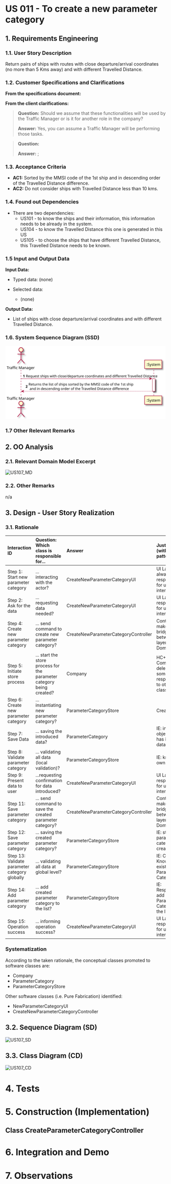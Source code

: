 # US 011 - To create a new parameter category

## 1. Requirements Engineering


### 1.1. User Story Description


Return pairs of ships with routes with close departure/arrival coordinates (no more than 5 Kms away) and with different Travelled Distance.


### 1.2. Customer Specifications and Clarifications 


**From the specifications document:**

>	
>
>  


**From the client clarifications:**

> **Question:** Should we assume that these functionalities will be used by the Traffic Manager or is it for another role in the company?
>  
> **Answer:** Yes, you can assume a Traffic Manager will be performing those tasks.

> **Question:** 
>
> **Answer:** ;
>



### 1.3. Acceptance Criteria


* **AC1:** Sorted by the MMSI code of the 1st ship and in descending order of the Travelled Distance difference.
* **AC2:** Do not consider ships with Travelled Distance less than 10 kms.


### 1.4. Found out Dependencies

* There are two dependencies:
  * US101 - to know the ships and their information, this information needs to be already in the system.
  * US104 - to know the Travelled Distance this one is generated in this US
  * US105 - to choose the ships that have different Travelled Distance, this Travelled Distance needs to be known.

### 1.5 Input and Output Data


**Input Data:**

* Typed data:
  (none)
	
* Selected data:
	* (none)

**Output Data:**
* List of ships with close departure/arrival coordinates and with different Travelled Distance.

### 1.6. System Sequence Diagram (SSD)

![US107_SSD](US107_SSD.svg)


### 1.7 Other Relevant Remarks




## 2. OO Analysis

### 2.1. Relevant Domain Model Excerpt 

![US107_MD](US107_MD.svg)

### 2.2. Other Remarks

n/a


## 3. Design - User Story Realization 

### 3.1. Rationale

| Interaction ID | Question: Which class is responsible for... | Answer  | Justification (with patterns)  |
|:-------------  |:--------------------- |:------------|:---------------------------- |
| Step 1: Start new parameter category |... interacting with the actor? | CreateNewParameterCategoryUI    | UI Layer is always responsible for user interactions |         
| Step 2: Ask for the data |... requesting data needed? | CreateNewParameterCategoryUI | UI Layer is responsible for user interaction |
| Step 4: Create new parameter category |... send command to create new parameter category? | CreateNewParameterCategoryController | Controller makes the bridge between UI layer and Domain Layer| 
| Step 5: Initiate store process|... start the store process for the parameter category being created? | Company | HC+LC: Company delegates some of its responsibilities to other classes |      
| Step 6: Create new parameter category |... instantiating new parameter category? | ParameterCategoryStore | Creator: R1/2 |      
| Step 7: Save Data |... saving the introduced data? | ParameterCategory  | IE: instance of object created has its own data.  |
| Step 8: Validate parameter category |... validating all data (local validation)? | ParameterCategoryStore | IE: knows its own data.| 
| Step 9: Present data to user |...requesting confirmation for data introduced? | CreateNewParameterCategoryUI | UI Layer is responsible for user interaction |
| Step 11: Save parameter category |... send command to save the created parameter category? | CreateNewParameterCategoryController | Controller makes the bridge between UI layer and Domain Layer| 
| Step 12: Save parameter category |... saving the created parameter category? | ParameterCategoryStore | IE: stores all parameter category created| 
| Step 13: Validate parameter category globally |... validating all data at global level? | ParameterCategoryStore | IE: Company Knows all existing Parameter Category| 
| Step 14: Add parameter category |... add created parameter category to the list? | ParameterCategoryStore | IE: Responsible to add new Parameter Categories to the list| 
| Step 15: Operation success |... informing operation success?| CreateNewParameterCategoryUI | UI Layer is responsible for user interactions.  | 

### Systematization ##

According to the taken rationale, the conceptual classes promoted to software classes are: 

 * Company
 * ParameterCategory
 * ParameterCategoryStore

Other software classes (i.e. Pure Fabrication) identified: 

 * NewParameterCategoryUI  
 * CreateNewParameterCategoryController


## 3.2. Sequence Diagram (SD)


![US107_SD](US107_SD.svg)


## 3.3. Class Diagram (CD)


![US107_CD](US107_CD.svg)

# 4. Tests 


# 5. Construction (Implementation)


## Class CreateParameterCategoryController



# 6. Integration and Demo 



# 7. Observations






